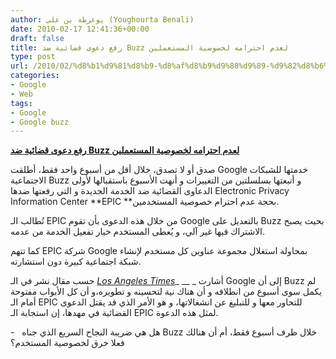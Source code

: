 ```yaml
---
author: يوغرطة بن علي (Youghourta Benali)
date: 2010-02-17 12:41:36+00:00
draft: false
title: رفع دعوى قضائية ضد Buzz لعدم احترامه لخصوصية المستعملين
type: post
url: /2010/02/%d8%b1%d9%81%d8%b9-%d8%af%d8%b9%d9%88%d9%89-%d9%82%d8%b6%d8%a7%d8%a6%d9%8a%d8%a9-%d8%b6%d8%af-buzz-%d9%84%d8%b9%d8%af%d9%85-%d8%a7%d8%ad%d8%aa%d8%b1%d8%a7%d9%85%d9%87-%d9%84%d8%ae%d8%b5%d9%88%d8%b5/
categories:
- Google
- Web
tags:
- Google
- Google buzz
---
```


[**رفع دعوى قضائية ضد Buzz لعدم احترامه لخصوصية المستعملين**](http://www.it-scoop.com/2010/02/%d8%b1%d9%81%d8%b9-%d8%af%d8%b9%d9%88%d9%89-%d9%82%d8%b6%d8%a7%d8%a6%d9%8a%d8%a9-%d8%b6%d8%af-buzz-%d9%84%d8%b9%d8%af%d9%85-%d8%a7%d8%ad%d8%aa%d8%b1%d8%a7%d9%85%d9%87-%d9%84%d8%ae%d8%b5%d9%88%d8%b5/)


صدق أو لا تصدق، خلال أقل من أسبوع واحد فقط، أطلقت Google خدمتها للشبكات الاجتماعية Buzz و أتبعتها بسلسلتين من التغييرات و أنهت الأسبوع باستقبالها لأولى الدعاوى القضائية ضد الخدمة الجديدة و التي رفعتها ضدها Electronic Privacy Information Center **EPIC **بحجة عدم احترام خصوصية المستخدمين.

[](http://www.it-scoop.com/2010/02/%d8%b1%d9%81%d8%b9-%d8%af%d8%b9%d9%88%d9%89-%d9%82%d8%b6%d8%a7%d8%a6%d9%8a%d8%a9-%d8%b6%d8%af-buzz-%d9%84%d8%b9%d8%af%d9%85-%d8%a7%d8%ad%d8%aa%d8%b1%d8%a7%d9%85%d9%87-%d9%84%d8%ae%d8%b5%d9%88%d8%b5/)

تُطالب الـ EPIC من خلال هذه الدعوى بأن تقوم Google بالتعديل على Buzz بحيث يصبح الاشتراك فيها غير آلي، و يُعطى المستخدم خيار تفعيل الخدمة من عدمه.

كما تتهم EPIC شركة Google بمحاولة استغلال مجموعة عناوين كل مستخدم لإنشاء شبكة اجتماعية كبيرة دون استشارته.

حسب مقال نشر في الـ _[Los Angeles Times](http://latimesblogs.latimes.com/technology/2010/02/privacy-google-buzz.html)__ __ _ أشارت Google إلى أن Buzz لم يكمل سوى أسبوع من انطلاقه و أن هناك نية لتحسينه و تطويره،و أن كل الأبواب مفتوحة أمام الـ EPIC للتحاور معها و للتبليغ عن انشغالاتها، و هو الأمر الذي قد يقتل الدعوى القضائية في مهدها، إن استجابة الـ EPIC لمثل هذه الدعوة.

-   هل هي ضريبة النجاح السريع الذي جناه Buzz خلال ظرف أسبوع فقط، أم أن هنالك فعلا خرق لخصوصية المستخدم؟
